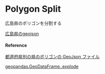 Polygon Split
===============


広島県のポリゴンを分割する

[広島県のgeojson](https://github.com/ohwada/World_Countries/blob/main/geojson/japan_prefectures/geojson/hiroshima.geojson)


#### Reference

[都道府県別の県のポリゴンの GeoJson ファイル](https://github.com/ohwada/World_Countries/tree/main/geojson/japan_prefectures)

[geopandas.GeoDataFrame..explode](https://geopandas.org/en/stable/docs/reference/api/geopandas.GeoDataFrame.explode.html)
